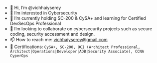 - 👋 Hi, I’m @vichhaiyserey
- 👀 I’m interested in Cybersecurity
- 🌱 I’m currently holding SC-200 & CySA+ and learning for Certified DevSecOps Professional
- 💞️ I’m looking to collaborate on cybersecurity projects such as secure coding, security accessment and design.
- 📫 How to reach me: vichhaiyserey@gmail.com
- 🎲 Certifications: 
`CySA+, SC-200, OCI (Architect Professional, Architect|Operations|Developer|ADB|Security Associate), CCNA CyperOps`

<!---
vichhaiyserey/vichhaiyserey is a ✨ special ✨ repository because its `README.md` (this file) appears on your GitHub profile.
You can click the Preview link to take a look at your changes.
--->
